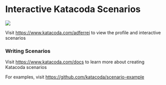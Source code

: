 # Interactive Katacoda Scenarios

[![](http://shields.katacoda.com/katacoda/adferrei/count.svg)](https://www.katacoda.com/adferrei "Get your profile on Katacoda.com")

Visit https://www.katacoda.com/adferrei to view the profile and interactive scenarios

### Writing Scenarios
Visit https://www.katacoda.com/docs to learn more about creating Katacoda scenarios

For examples, visit https://github.com/katacoda/scenario-example
